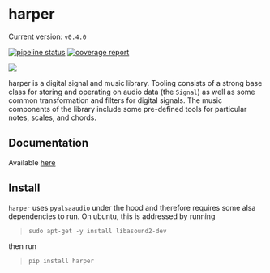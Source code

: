 harper
======

Current version: `v0.4.0`

[![pipeline status](https://gitlab.com/jtulbright/harper/badges/master/pipeline.svg)](https://gitlab.com/jtulbright/harper/-/commits/master)
[![coverage report](https://gitlab.com/jtulbright/harper/badges/master/coverage.svg)](https://gitlab.com/jtulbright/harper/-/commits/master)


![](./docs/source/_static/harp_very_small.png)

harper is a digital signal and music library. Tooling consists of a strong base class for storing and operating on audio data (the `Signal`) as well as some common transformation and filters for digital signals. The music components of the library include some pre-defined tools for particular notes, scales, and chords.

Documentation
-------------
Available [here](https://jtulbright.gitlab.io/harper/)

Install
-------

`harper` uses `pyalsaaudio` under the hood and therefore requires
some alsa dependencies to run. On ubuntu, this is addressed
by running
> `sudo apt-get -y install libasound2-dev`

then run

>`pip install harper`


